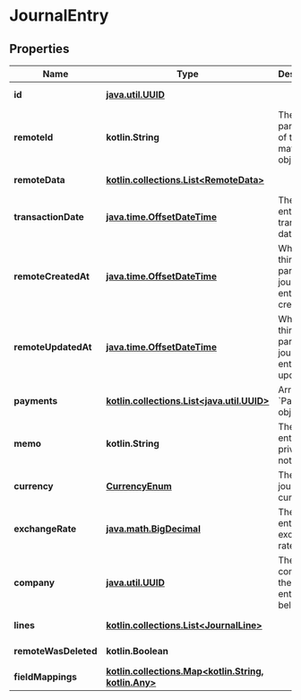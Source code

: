 
# JournalEntry

## Properties
Name | Type | Description | Notes
------------ | ------------- | ------------- | -------------
**id** | [**java.util.UUID**](java.util.UUID.md) |  |  [optional] [readonly]
**remoteId** | **kotlin.String** | The third-party API ID of the matching object. |  [optional]
**remoteData** | [**kotlin.collections.List&lt;RemoteData&gt;**](RemoteData.md) |  |  [optional] [readonly]
**transactionDate** | [**java.time.OffsetDateTime**](java.time.OffsetDateTime.md) | The journal entry&#39;s transaction date. |  [optional]
**remoteCreatedAt** | [**java.time.OffsetDateTime**](java.time.OffsetDateTime.md) | When the third party&#39;s journal entry was created. |  [optional]
**remoteUpdatedAt** | [**java.time.OffsetDateTime**](java.time.OffsetDateTime.md) | When the third party&#39;s journal entry was updated. |  [optional]
**payments** | [**kotlin.collections.List&lt;java.util.UUID&gt;**](java.util.UUID.md) | Array of &#x60;Payment&#x60; object IDs. |  [optional]
**memo** | **kotlin.String** | The journal entry&#39;s private note. |  [optional]
**currency** | [**CurrencyEnum**](CurrencyEnum.md) | The journal&#39;s currency. |  [optional]
**exchangeRate** | [**java.math.BigDecimal**](java.math.BigDecimal.md) | The journal entry&#39;s exchange rate. |  [optional]
**company** | [**java.util.UUID**](java.util.UUID.md) | The company the journal entry belongs to. |  [optional]
**lines** | [**kotlin.collections.List&lt;JournalLine&gt;**](JournalLine.md) |  |  [optional] [readonly]
**remoteWasDeleted** | **kotlin.Boolean** |  |  [optional] [readonly]
**fieldMappings** | [**kotlin.collections.Map&lt;kotlin.String, kotlin.Any&gt;**](kotlin.Any.md) |  |  [optional] [readonly]



